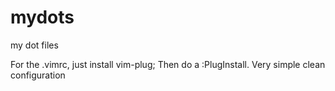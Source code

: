 # mydots
my dot files

For the .vimrc, just install vim-plug;
Then do a :PlugInstall.  Very simple clean configuration
